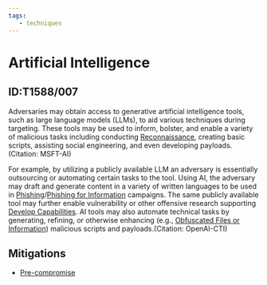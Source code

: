 ```yaml
---
tags:
   - techniques
---
```

# Artificial Intelligence
## ID:T1588/007
Adversaries may obtain access to generative artificial intelligence tools, such as large language models (LLMs), to aid various techniques during targeting. These tools may be used to inform, bolster, and enable a variety of malicious tasks including conducting [Reconnaissance](/mitre/tactics/TA0043), creating basic scripts, assisting social engineering, and even developing payloads.(Citation: MSFT-AI)

For example, by utilizing a publicly available LLM an adversary is essentially outsourcing or automating certain tasks to the tool. Using AI, the adversary may draft and generate content in a variety of written languages to be used in [Phishing](/mitre/techniques/T1566)/[Phishing for Information](/mitre/techniques/T1598) campaigns. The same publicly available tool may further enable vulnerability or other offensive research supporting [Develop Capabilities](/mitre/techniques/T1587). AI tools may also automate technical tasks by generating, refining, or otherwise enhancing (e.g., [Obfuscated Files or Information](/mitre/techniques/T1027)) malicious scripts and payloads.(Citation: OpenAI-CTI)

## Mitigations
* [Pre-compromise](/mitre/mitigations/M1056)
